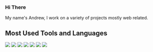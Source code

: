 ### Hi There 

My name's Andrew, I work on a variety of projects mostly web related.

## Most Used Tools and Languages
![](https://img.shields.io/badge/Code-Java-informational?style=flat&logo=spring&logoColor=white&color=8fb229)
![](https://img.shields.io/badge/Code-Python-informational?style=flat&logo=python&logoColor=white&color=8fb229)
![](https://img.shields.io/badge/Code-React-informational?style=flat&logo=react&logoColor=white&color=8fb229)
![](https://img.shields.io/badge/Code-Javascript-informational?style=flat&logo=javascript&logoColor=white&color=8fb229)
![](https://img.shields.io/badge/Editor-VSCode-informational?style=flat&logo=visualstudiocode&logoColor=white&color=8fb229)
![](https://img.shields.io/badge/Shell-Bash-informational?style=flat&logo=gnubash&logoColor=white&color=8fb229)
![](https://img.shields.io/badge/Cloud-AWS-informational?style=flat&logo=amazonaws&logoColor=white&color=8fb229)


<!--
**AndrewLao/AndrewLao** is a ✨ _special_ ✨ repository because its `README.md` (this file) appears on your GitHub profile.

Here are some ideas to get you started:

- 🔭 I’m currently working on ...
- 🌱 I’m currently learning ...
- 👯 I’m looking to collaborate on ...
- 🤔 I’m looking for help with ...
- 💬 Ask me about ...
- 📫 How to reach me: ...
- 😄 Pronouns: ...
- ⚡ Fun fact: ...
-->
